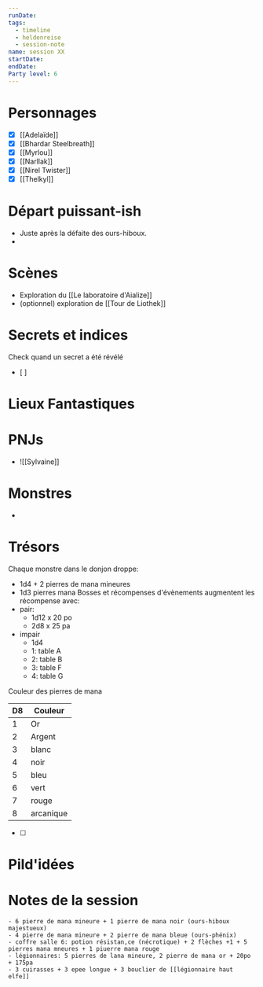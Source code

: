 ```yaml
---
runDate: 
tags:
  - timeline
  - heldenreise
  - session-note
name: session XX
startDate: 
endDate:
Party level: 6
---
```



# Personnages
- [x] [[Adelaïde]]
- [x] [[Bhardar Steelbreath]]
- [x] [[Myrlou]]
- [x] [[Narllak]]
- [x] [[Nirel Twister]]
- [x] [[Thelkyl]]

# Départ puissant-ish
- Juste après la défaite des ours-hiboux.
- 

# Scènes
- Exploration du [[Le laboratoire d'Aialize]]
- (optionnel) exploration de [[Tour de Liothek]]


# Secrets et indices
Check quand un secret a été révélé
- [ ] 

# Lieux Fantastiques


# PNJs
- ![[Sylvaine]]

# Monstres
- 

# Trésors
Chaque monstre dans le donjon droppe:
- 1d4 + 2 pierres de mana mineures
- 1d3 pierres mana
Bosses et récompenses d'évènements augmentent les récompense avec: 
- pair:
	- 1d12 x 20 po
	- 2d8 x 25 pa
- impair
	- 1d4
	- 1: table A
	- 2: table B
	- 3: table F
	- 4: table G

Couleur des pierres de mana

| D8  | Couleur   |
| --- | --------- |
| 1   | Or        |
| 2   | Argent    |
| 3   | blanc     |
| 4   | noir      |
| 5   | bleu      |
| 6   | vert      |
| 7   | rouge     |
| 8   | arcanique |

- [ ]


# Pild'idées
> 

# Notes de la session

```
- 6 pierre de mana mineure + 1 pierre de mana noir (ours-hiboux majestueux)
- 4 pierre de mana mineure + 2 pierre de mana bleue (ours-phénix)
- coffre salle 6: potion résistan,ce (nécrotique) + 2 flèches +1 + 5 pierres mana mneures + 1 piuerre mana rouge
- légionnaires: 5 pierres de lana mineure, 2 pierre de mana or + 20po + 175pa
- 3 cuirasses + 3 epee longue + 3 bouclier de [[légionnaire haut elfe]]
```
